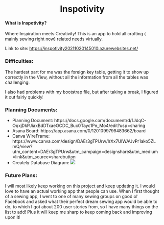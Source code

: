 <h1 align="center"> Inspotivity </h1>

<h4> What is Inspotivity? </h4>


Where Inspiration meets Creativity! This is an app to hold all crafting ( mainly sewing right now) related needs virtually.

Link to site: https://inspotivity20211020145010.azurewebsites.net/

### Difficulties:

The hardest part for me was the foreign key table, getting it to show up correctly in the View, without all the information from all the tables was challenging. 

I also had problems with my bootstrap file, but after taking a break, I figured it out fairly quickly!

### Planning Documents:

<ul>
  <li> Planning Document: https://docs.google.com/document/d/1JdqC-OqxjDkPJiaxBdDTxaeOCDC_Buc0Tayc1Pn_Mo4/edit?usp=sharing </li>
  <li> Asana Board: https://app.asana.com/0/1201099799483662/board </li>
  <li> Canva WireFrame: https://www.canva.com/design/DAEr3gTPUrw/lrXx7UlWAUvPr1ako5ZLmQ/view?utm_content=DAEr3gTPUrw&utm_campaign=designshare&utm_medium=link&utm_source=sharebutton
  <li> Creately Database Diagram: <img src="https://embed.creately.com/QGmpcTRtfhc?token=pfp9b6mcXTxsJMuW&type=svg"> </li>
</ul>

### Future Plans:

I will most likely keep working on this project and keep updating it. I would love to have an actual working app that people can use. When I first thought of a sewing app, I went to one of many sewing groups on good ol' Facebook and asked what their perfect dream sewing app would be able to do, to which I got about 200 user stories from, so I have many things on the list to add! Plus it will keep me sharp to keep coming back and improving upon it!
